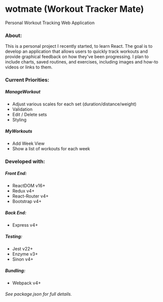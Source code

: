 # wotmate (Workout Tracker Mate)
Personal Workout Tracking Web Application
### About:
This is a personal project I recently started, to learn React. The goal is to develop an application that allows users to quickly track workouts and provide graphical feedback on how they've been progressing. I plan to include charts, saved routines, and exercises, including images and how-to videos or links to them.


### Current Priorities:
##### ManageWorkout 
- Adjust various scales for each set (duration/distance/weight)
- Validation
- Edit / Delete sets
- Styling
##### MyWorkouts
- Add Week View
- Show a list of workouts for each week


### Developed with:
##### Front End:
- ReactDOM v16+
- Redux v4+
- React-Router v4+
- Bootstrap v4+
##### Back End:
- Express v4+
##### Testing:
- Jest v22+
- Enzyme v3+
- Sinon v4+
##### Bundling:
- Webpack v4+

###### See package.json for full details.

